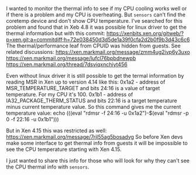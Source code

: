 I wanted to monitor the thermal info to see if my CPU cooling works well or if there is a problem and my CPU is overheating.
But `sensors` can't find the coretemp device and don't show CPU temperature.
I've searched for this problem and found that in Xeb 4.8 it was possible for linux driver to get the thermal information but with this commit:
https://xenbits.xen.org/gitweb/?p=xen.git;a=commitdiff;h=72e038450d3d5de1a39f0cfa2d2b0f9b3d43c6c6
The thermal/performance leaf from CPUID was hidden from guests.
See related discussions:
https://xen.markmail.org/message/zmm4ug2ivp6y3uxo
https://xen.markmail.org/message/lufcl76bpbdnewpb
https://xen.markmail.org/thread/7dsviqxnchiyt456

Even without linux driver it is still possible to get the termal information by reading MSR in Xen up to version 4.14 like this:
0x1a2 - address of MSR_TEMPERATURE_TARGET and bits 24:16 is a value of target temperature. For my CPU it's 100.
0x1b1 - address of IA32_PACKAGE_THERM_STATUS and bits 22:16 is a target temperature minus current temperature value.
So this command gives me the current temperature value:
echo $(($(eval "rdmsr -f 24:16 -u 0x1a2")-$(eval "rdmsr -p 0 -f 22:16 -u 0x1b1")))

But in Xen 4.15 this was restricted as well:
https://xen.markmail.org/message/7rjl55ag5bosadvg
So before Xen devs make some interface to get thermal info from guests it will be impossible to see the CPU temperature starting with Xen 4.15.

I just wanted to share this info for those who will look for why they can't see the CPU thermal info with `sensors`.